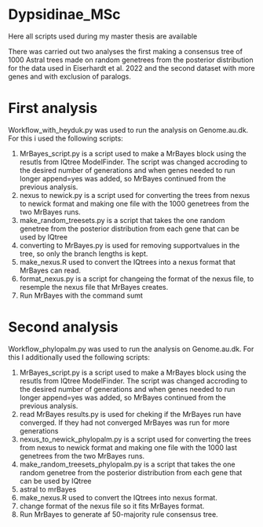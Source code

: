 # Dypsidinae_MSc
Here all scripts used during my master thesis are available

There was carried out two analyses the first making a consensus tree of 1000 Astral trees made on random genetrees from the posterior distribution for the data used in Eiserhardt et al. 2022 and the second dataset with more genes and with exclusion of paralogs.

# First analysis
Workflow_with_heyduk.py was used to run the analysis on Genome.au.dk. For this i used the following scripts:
1. MrBayes_script.py is a script used to make a MrBayes block using the resutls from IQtree ModelFinder. The script was changed accroding to the desired number of generations and when genes needed to run longer append=yes was added, so MrBayes continued from the previous analysis.
2. nexus to newick.py is a script used for converting the trees from nexus to newick format and making one file with the 1000 genetrees from the two MrBayes runs.
3. make_random_treesets.py is a script that takes the one random genetree from the posterior distribution from each gene that can be used by IQtree
4. converting to MrBayes.py is used for removing supportvalues in the tree, so only the branch lengths is kept.
5. make_nexus.R used to convert the IQtrees into a nexus format that MrBayes can read.
6. format_nexus.py is a script for changeing the format of the nexus file, to resemple the nexus file that MrBayes creates.
7. Run MrBayes with the command sumt 

# Second analysis
Workflow_phylopalm.py was used to run the analysis on Genome.au.dk. For this I additionally used the following scripts:
1. MrBayes_script.py is a script used to make a MrBayes block using the resutls from IQtree ModelFinder. The script was changed accroding to the desired number of generations and when genes needed to run longer append=yes was added, so MrBayes continued from the previous analysis.
2. read MrBayes results.py is used for cheking if the MrBayes run have converged. If they had not converged MrBayes was run for more generations
3. nexus_to_newick_phylopalm.py is a script used for converting the trees from nexus to newick format and making one file with the 1000 last genetrees from the two MrBayes runs.
4. make_random_treesets_phylopalm.py is a script that takes the one random genetree from the posterior distribution from each gene that can be used by IQtree
5. astral to mrBayes
6. make_nexus.R used to convert the IQtrees into nexus format.
7. change format of the nexus file so it fits MrBayes format.
8. Run MrBayes to generate af 50-majority rule consensus tree.

